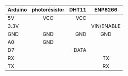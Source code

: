 | Arduino       |     photorésistor     |     DHT11      |  ENP8266 |
| :------------ | :-------------:       | -------------: | :------: |
| 5V            |     VCC               |     VCC        |          |
| 3.3V          |                       |                |VIN/ENABLE|
|GND            |      GND              | GND            |     GND  | 
| A0            |      GND              |                |          |
| D7            |                       |    DATA        |          |
| RX            |                       |                |   TX     |
| TX            |                       |                |   RX     |
